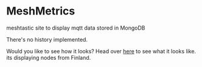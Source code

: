# MeshMetrics
meshtastic site to display mqtt data stored in MongoDB

There's no history implemented.


Would you like to see how it looks?
Head over [here](https://meshmetrics.valzzu.xyz/) to see what it looks like.
its displaying nodes from Finland.
